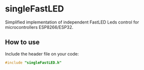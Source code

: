 # singleFastLED


Simplified implementation of independent FastLED Leds control for microcontrollers ESP8266/ESP32.

## How to use

Include the header file on your code:

```C++
#include "singleFastLED.h"
```
